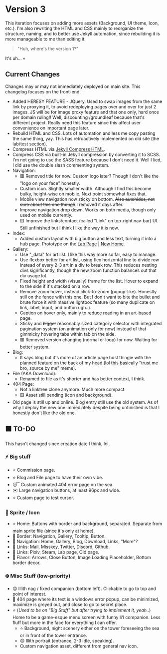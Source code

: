# Version 3
This iteration focuses on adding more assets (Background, UI theme, Icon, etc.). I'm also rewriting the HTML and CSS mainly to reorganize the structure, naming, and to better use Jekyll automation, since rebuilding it is more manageable to me than editing it.

> "Huh, where's the version 1?"

It's uh... :skull:

## Current Changes
Changes may or may not immediately deployed on main site. This changelog focuses on the front-end.

- Added HERESY FEATURE - JQuery. Used to swap images from the same link by proxying it, to avoid redeploying pages over and over for just 2 images. JS will be for image proxy feature and that one only, hard once per domain ruling!! Well, discounting /groundleaf because that's different project. Really need this feature since this affect user convenience on important page later.
- Rebuild HTML and CSS. Lots of automation and less me copy pasting the same thing, yay. This has retroactively implemented on old site (the lab/test section).
- Compress HTML via [Jekyll Compress HTML](https://github.com/penibelst/jekyll-compress-html).
- Compress CSS via built-in Jekyll compression by converting it to SCSS. I'm not going to use the SASS feature because I don't need it. Well I lied, I did use the double slash commenting system.
- Navigation:
  - :red_square: Removed title for now. Custom logo later? Though I don't like the "logo on your face" honestly.
  - Custom icon. Slightly smaller width. Although I find this become bulky, height-wise on mobile. Next point somewhat fixes that.
  - Mobile view navigation now sticky on bottom. ~~Also autohides, not sure about this one though~~ I removed it days after.
  - Improve navigation drop down. Works on both media, though only used on mobile currently.
  - :yellow_square: Improve the links/contact (called "Link" on top-right nav-bar) UI. Still unfinished but I think I like the way it is now.
- Index:
  - Added custom layout with big button and less text, turning it into a hub page. Prototype on the [Lab Page](https://kurover.github.io/lab) | [New Home](https://kurover.github.io/lab/new-home).
- Gallery:
  - Use "_data" for art list. I like this way more so far, easy to manage.
  - Use flexbox better for art list, using flex horizontal line to divide row instead of every 2-3 art in a div to break row. This reduces nesting divs significantly, though the new zoom function balances out that div usage lol.
  - Fixed height and width (visually) frame for the list. Hover to expand to the side if it's stacked on a row.
  - Remove zoom hover, instead click-to-zoom (popup-like). Honestly still on the fence with this one. But I don't want to bite the bullet and brute force it with massive lightbox feature (so many duplicate on link, label, input, and button ugh..).
  - Caption on hover only, mainly to reduce reading in an art-based page.
  - Sticky and ~~bigger~~ reasonably sized category selector with integrated pagination system (on animation only for now) instead of that gimmicky hovering tabs within tab on the side.
  - :red_square: Removed version changing (normal or loop) for now. Waiting for better system.
- Blog:
  - It says blog but it's more of an article page host thingie with the planned feature on the back of my head (lol this basically "trust me bro, source by me" meme).
- File (AKA Download):
  - Renamed to file as it's shorter and has better context, I think.
- 404 Page:
  - Not a linktree clone anymore. Much more compact.
  - :yellow_square: Asset still pending (icon and background). 
- Old page is still up and online. Blog entry still use the old system. As of why I deploy the new one immediately despite being unfinished is that I honestly don't like the old one.

## :green_square: TO-DO
This hasn't changed since creation date I think, lol.

### :zap: Big stuff
- :star: Commission page.
- :star: Blog and File page to have their own vibe.
- :sleeping: Custom animated 404 error page on the sea.
- :envelope: Large navigation buttons, at least 96px and wide.
- :star: Custom page to test cursor.

### :blossom: Sprite / Icon
- :star: Home: Buttons with border and background, separated. Separate from main sprite file (since it's only at home).
- :leaves: Border: Navigation, Gallery, Tooltip, Button.
- :leaves: Navigation: Home, Gallery, Blog, Download, Links, "More"?
- :leaves: Links: Mail, Misskey, Twitter, Discord, Github.
- :seedling: Links: Pixiv, Steam, Lab page, Old page.
- :herb: Flavor: Arrows, Close Button, Image Loading Placeholder, Bottom border decor.

### :snowflake: Misc Stuff (low-priority)
- :blush: Illith nag / fixed companion (bottom left). Clickable to go to top and point of interest.
- :memo: 404 page where its text is a windows error popup, can be minimized, maximize is greyed out, and close to go to secret place.
- :star: (_Used to be on "Big Stuff" but after trying to implement it, yeah.._) Home to be a game-esque menu screen with funny li'l companion. Less fluff but more in the face for everything I can offer.
  - :star: Background, night scenery either on the tower foreseeing the sea or in front of the tower entrance.
  - :blush: Illith portrait (entrance, 2-3 idle, speaking).
  - Custom navigation asset, different from general nav icon.